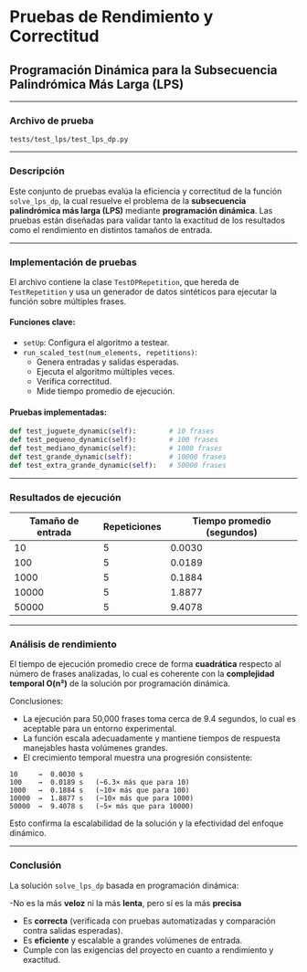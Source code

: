 # Pruebas de Rendimiento y Correctitud  
## Programación Dinámica para la Subsecuencia Palindrómica Más Larga (LPS)

---

###  Archivo de prueba  
`tests/test_lps/test_lps_dp.py`

---

### Descripción

Este conjunto de pruebas evalúa la eficiencia y correctitud de la función `solve_lps_dp`, la cual resuelve el problema de la **subsecuencia palindrómica más larga (LPS)** mediante **programación dinámica**. Las pruebas están diseñadas para validar tanto la exactitud de los resultados como el rendimiento en distintos tamaños de entrada.

---

### Implementación de pruebas

El archivo contiene la clase `TestDPRepetition`, que hereda de `TestRepetition` y usa un generador de datos sintéticos para ejecutar la función sobre múltiples frases.

#### Funciones clave:

- `setUp`: Configura el algoritmo a testear.
- `run_scaled_test(num_elements, repetitions)`: 
  - Genera entradas y salidas esperadas.
  - Ejecuta el algoritmo múltiples veces.
  - Verifica correctitud.
  - Mide tiempo promedio de ejecución.

#### Pruebas implementadas:

```python
def test_juguete_dynamic(self):        # 10 frases
def test_pequeno_dynamic(self):        # 100 frases
def test_mediano_dynamic(self):        # 1000 frases
def test_grande_dynamic(self):         # 10000 frases
def test_extra_grande_dynamic(self):   # 50000 frases
```
---
### Resultados de ejecución

| Tamaño de entrada | Repeticiones | Tiempo promedio (segundos) |
|-------------------|--------------|-----------------------------|
| 10                | 5            | 0.0030                      |
| 100               | 5            | 0.0189                      |
| 1000              | 5            | 0.1884                      |
| 10000             | 5            | 1.8877                      |
| 50000             | 5            | 9.4078                      |

---
### Análisis de rendimiento

El tiempo de ejecución promedio crece de forma **cuadrática** respecto al número de frases analizadas, lo cual es coherente con la **complejidad temporal O(n²)** de la solución por programación dinámica.

Conclusiones:

- La ejecución para 50,000 frases toma cerca de 9.4 segundos, lo cual es aceptable para un entorno experimental.
- La función escala adecuadamente y mantiene tiempos de respuesta manejables hasta volúmenes grandes.
- El crecimiento temporal muestra una progresión consistente:

```
10     →  0.0030 s
100    →  0.0189 s   (~6.3× más que para 10)
1000   →  0.1884 s   (~10× más que para 100)
10000  →  1.8877 s   (~10× más que para 1000)
50000  →  9.4078 s   (~5× más que para 10000)
```

Esto confirma la escalabilidad de la solución y la efectividad del enfoque dinámico.

---

###  Conclusión

La solución `solve_lps_dp` basada en programación dinámica:

-No es la más **veloz** ni la más **lenta**, pero sí es la más **precisa**
- Es **correcta** (verificada con pruebas automatizadas y comparación contra salidas esperadas).
- Es **eficiente** y escalable a grandes volúmenes de entrada.
- Cumple con las exigencias del proyecto en cuanto a rendimiento y exactitud.